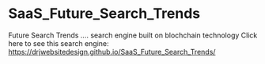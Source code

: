 # SaaS_Future_Search_Trends
Future Search Trends .... search engine built on blochchain technology
Click here to see this search engine:  https://drjwebsitedesign.github.io/SaaS_Future_Search_Trends/

